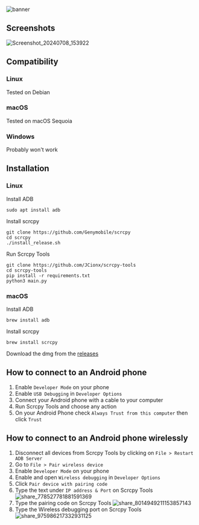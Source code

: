 ![banner](https://github.com/JCionx/scrcpy-tools/assets/92257741/99f6a9ba-c935-4173-9256-15f879aee079)

## Screenshots
![Screenshot_20240708_153922](https://github.com/JCionx/scrcpy-tools/assets/92257741/23dfdb50-96a6-4b72-9083-98da9989d141)

## Compatibility
### Linux
Tested on Debian
### macOS
Tested on macOS Sequoia
### Windows
Probably won't work

## Installation
### Linux

Install ADB
```
sudo apt install adb
```

Install scrcpy
```
git clone https://github.com/Genymobile/scrcpy
cd scrcpy
./install_release.sh
```

Run Scrcpy Tools
```
git clone https://github.com/JCionx/scrcpy-tools
cd scrcpy-tools
pip install -r requirements.txt
python3 main.py
```

### macOS

Install ADB
```
brew install adb
```

Install scrcpy
```
brew install scrcpy
```

Download the dmg from the [releases](https://github.com/JCionx/scrcpy-tools/releases)

## How to connect to an Android phone
1. Enable `Developer Mode` on your phone
2. Enable `USB Debugging` in `Developer Options`
3. Connect your Android phone with a cable to your computer
4. Run Scrcpy Tools and choose any action
5. On your Android Phone check `Always Trust from this computer` then click `Trust`

## How to connect to an Android phone wirelessly
1. Disconnect all devices from Scrcpy Tools by clicking on `File > Restart ADB Server`
2. Go to `File > Pair wireless device`
3. Enable `Developer Mode` on your phone
4. Enable and open `Wireless debugging` in `Developer Options`
5. Click `Pair device with pairing code`
6. Type the text under `IP address & Port` on Scrcpy Tools
   ![share_778527781881591369](https://github.com/JCionx/scrcpy-tools/assets/92257741/73602402-8a2a-461c-b89b-ba157010f4bd)
7. Type the pairing code on Scrcpy Tools
   ![share_8014949211153857143](https://github.com/JCionx/scrcpy-tools/assets/92257741/8c9889e1-b1eb-4767-aae5-5d33a39f7962)
8. Type the Wireless debugging port on Scrcpy Tools
   ![share_975986217332931125](https://github.com/JCionx/scrcpy-tools/assets/92257741/aaf11d35-588c-48b4-ae85-b17e721d5a1f)

